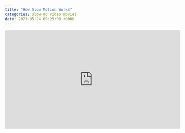 ```yaml
---
title: "How Slow Motion Works"
categories: slow-mo video movies
date: 2021-05-24 09:25:00 +0000
---
```

<div><iframe width="560" height="315" src="https://www.youtube-nocookie.com/embed/v3MtBE37wHY" title="YouTube video player" frameborder="0" allow="accelerometer; autoplay; clipboard-write; encrypted-media; gyroscope; picture-in-picture" allowfullscreen></iframe>  </div>